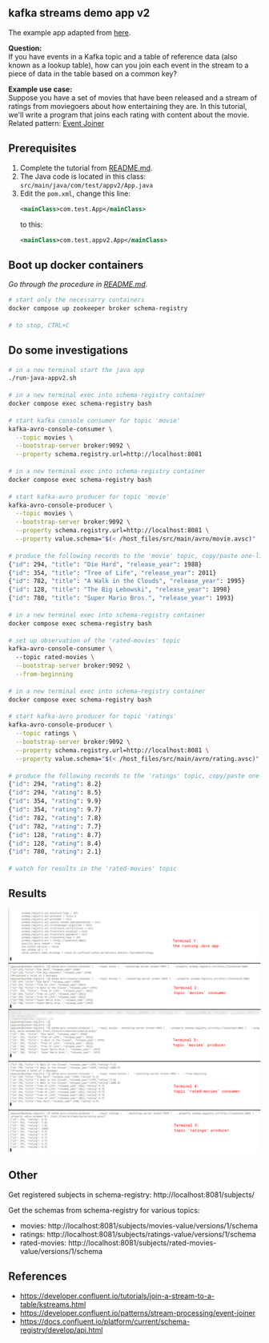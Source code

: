 kafka streams demo app v2
-------------------------

The example app adapted from 
[here](https://developer.confluent.io/tutorials/join-a-stream-to-a-table/kstreams.html).

**Question:**<br/>
If you have events in a Kafka topic and a table of reference data (also known as a lookup table), 
how can you join each event in the stream to a piece of data in the table based on a common key?

**Example use case:**<br/>
Suppose you have a set of movies that have been released and a stream of ratings from moviegoers about how 
entertaining they are. In this tutorial, we'll write a program that joins each rating with content about the movie. 
Related pattern: [Event Joiner](https://developer.confluent.io/patterns/stream-processing/event-joiner)



Prerequisites
-------------

1. Complete the tutorial from [README.md](/README.md).
2. The Java code is located in this class: `src/main/java/com/test/appv2/App.java`
3. Edit the `pom.xml`, change this line:
    ```XML
    <mainClass>com.test.App</mainClass>
    ```
    to this:
    ```XML
    <mainClass>com.test.appv2.App</mainClass>
    ```



Boot up docker containers
-------------------------

*Go through the procedure in [README.md](/README.md)*.

```bash
# start only the necessarry containers
docker compose up zookeeper broker schema-registry

# to stop, CTRL+C
```



Do some investigations
----------------------

```bash
# in a new terminal start the java app
./run-java-appv2.sh

# in a new terminal exec into schema-registry container
docker compose exec schema-registry bash

# start kafka console consumer for topic 'movie'
kafka-avro-console-consumer \
  --topic movies \
  --bootstrap-server broker:9092 \
  --property schema.registry.url=http://localhost:8081

# in a new terminal exec into schema-registry container
docker compose exec schema-registry bash

# start kafka-avro producer for topic 'movie'
kafka-avro-console-producer \
  --topic movies \
  --bootstrap-server broker:9092 \
  --property schema.registry.url=http://localhost:8081 \
  --property value.schema="$(< /host_files/src/main/avro/movie.avsc)"

# produce the following records to the 'movie' topic, copy/paste one-line-at-a-time
{"id": 294, "title": "Die Hard", "release_year": 1988}
{"id": 354, "title": "Tree of Life", "release_year": 2011}
{"id": 782, "title": "A Walk in the Clouds", "release_year": 1995}
{"id": 128, "title": "The Big Lebowski", "release_year": 1998}
{"id": 780, "title": "Super Mario Bros.", "release_year": 1993}

# in a new terminal exec into schema-registry container
docker compose exec schema-registry bash

# set up observation of the 'rated-movies' topic
kafka-avro-console-consumer \ 
  --topic rated-movies \
  --bootstrap-server broker:9092 \
  --from-beginning

# in a new terminal exec into schema-registry container
docker compose exec schema-registry bash

# start kafka-avro producer for topic 'ratings'
kafka-avro-console-producer \
  --topic ratings \
  --bootstrap-server broker:9092 \
  --property schema.registry.url=http://localhost:8081 \
  --property value.schema="$(< /host_files/src/main/avro/rating.avsc)"
  
# produce the following records to the 'ratings' topic, copy/paste one-line-at-a-time
{"id": 294, "rating": 8.2}
{"id": 294, "rating": 8.5}
{"id": 354, "rating": 9.9}
{"id": 354, "rating": 9.7}
{"id": 782, "rating": 7.8}
{"id": 782, "rating": 7.7}
{"id": 128, "rating": 8.7}
{"id": 128, "rating": 8.4}
{"id": 780, "rating": 2.1}

# watch for results in the 'rated-movies' topic

```



Results
-------

![results](/results/streams02.png)



Other
-----

Get registered subjects in schema-registry:
http://localhost:8081/subjects/


Get the schemas from schema-registry for various topics:
* movies: http://localhost:8081/subjects/movies-value/versions/1/schema
* ratings: http://localhost:8081/subjects/ratings-value/versions/1/schema
* rated-movies: http://localhost:8081/subjects/rated-movies-value/versions/1/schema



References
----------

* https://developer.confluent.io/tutorials/join-a-stream-to-a-table/kstreams.html
* https://developer.confluent.io/patterns/stream-processing/event-joiner
* https://docs.confluent.io/platform/current/schema-registry/develop/api.html